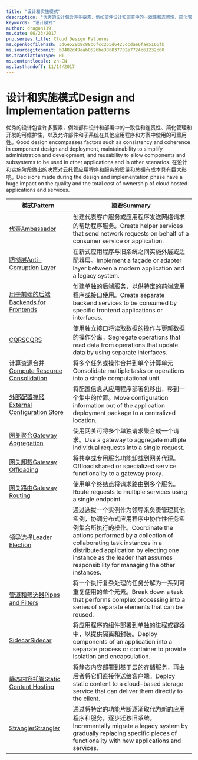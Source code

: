 ```yaml
---
title: "设计和实施模式"
description: "优秀的设计包含许多要素，例如部件设计和部署中的一致性和连贯性、简化管理和开发的可维护性，以及允许部件和子系统在其他应用程序和方案中使用的可重用性。 在设计和实施阶段做出的决策对云托管应用程序和服务的质量和总拥有成本具有巨大影响。"
keywords: "设计模式"
author: dragon119
ms.date: 06/23/2017
pnp.series.title: Cloud Design Patterns
ms.openlocfilehash: 3d6e528b8c88c6fcc265d6425dcdae6fae5166fb
ms.sourcegitcommit: b0482d49aab0526be386837702e7724c61232c60
ms.translationtype: HT
ms.contentlocale: zh-CN
ms.lasthandoff: 11/14/2017
---
```

# <a name="design-and-implementation-patterns"></a><span data-ttu-id="0b60a-105">设计和实施模式</span><span class="sxs-lookup"><span data-stu-id="0b60a-105">Design and Implementation patterns</span></span>

<span data-ttu-id="0b60a-106">优秀的设计包含许多要素，例如部件设计和部署中的一致性和连贯性、简化管理和开发的可维护性，以及允许部件和子系统在其他应用程序和方案中使用的可重用性。</span><span class="sxs-lookup"><span data-stu-id="0b60a-106">Good design encompasses factors such as consistency and coherence in component design and deployment, maintainability to simplify administration and development, and reusability to allow components and subsystems to be used in other applications and in other scenarios.</span></span> <span data-ttu-id="0b60a-107">在设计和实施阶段做出的决策对云托管应用程序和服务的质量和总拥有成本具有巨大影响。</span><span class="sxs-lookup"><span data-stu-id="0b60a-107">Decisions made during the design and implementation phase have a huge impact on the quality and the total cost of ownership of cloud hosted applications and services.</span></span>

| <span data-ttu-id="0b60a-108">模式</span><span class="sxs-lookup"><span data-stu-id="0b60a-108">Pattern</span></span> | <span data-ttu-id="0b60a-109">摘要</span><span class="sxs-lookup"><span data-stu-id="0b60a-109">Summary</span></span> |
| ------- | ------- |
| [<span data-ttu-id="0b60a-110">代表</span><span class="sxs-lookup"><span data-stu-id="0b60a-110">Ambassador</span></span>](../ambassador.md) | <span data-ttu-id="0b60a-111">创建代表客户服务或应用程序发送网络请求的帮助程序服务。</span><span class="sxs-lookup"><span data-stu-id="0b60a-111">Create helper services that send network requests on behalf of a consumer service or application.</span></span> |
| [<span data-ttu-id="0b60a-112">防损层</span><span class="sxs-lookup"><span data-stu-id="0b60a-112">Anti-Corruption Layer</span></span>](../anti-corruption-layer.md) | <span data-ttu-id="0b60a-113">在新式应用程序与旧系统之间实施外层或适配器层。</span><span class="sxs-lookup"><span data-stu-id="0b60a-113">Implement a façade or adapter layer between a modern application and a legacy system.</span></span> |
| [<span data-ttu-id="0b60a-114">用于前端的后端</span><span class="sxs-lookup"><span data-stu-id="0b60a-114">Backends for Frontends</span></span>](../backends-for-frontends.md) | <span data-ttu-id="0b60a-115">创建单独的后端服务，以供特定的前端应用程序或接口使用。</span><span class="sxs-lookup"><span data-stu-id="0b60a-115">Create separate backend services to be consumed by specific frontend applications or interfaces.</span></span> |
| [<span data-ttu-id="0b60a-116">CQRS</span><span class="sxs-lookup"><span data-stu-id="0b60a-116">CQRS</span></span>](../cqrs.md) | <span data-ttu-id="0b60a-117">使用独立接口将读取数据的操作与更新数据的操作分离。</span><span class="sxs-lookup"><span data-stu-id="0b60a-117">Segregate operations that read data from operations that update data by using separate interfaces.</span></span> |
| [<span data-ttu-id="0b60a-118">计算资源合并</span><span class="sxs-lookup"><span data-stu-id="0b60a-118">Compute Resource Consolidation</span></span>](../compute-resource-consolidation.md) | <span data-ttu-id="0b60a-119">将多个任务或操作合并到单个计算单元</span><span class="sxs-lookup"><span data-stu-id="0b60a-119">Consolidate multiple tasks or operations into a single computational unit</span></span> |
| [<span data-ttu-id="0b60a-120">外部配置存储</span><span class="sxs-lookup"><span data-stu-id="0b60a-120">External Configuration Store</span></span>](../external-configuration-store.md) | <span data-ttu-id="0b60a-121">将配置信息从应用程序部署包移出，移到一个集中的位置。</span><span class="sxs-lookup"><span data-stu-id="0b60a-121">Move configuration information out of the application deployment package to a centralized location.</span></span> |
| [<span data-ttu-id="0b60a-122">网关聚合</span><span class="sxs-lookup"><span data-stu-id="0b60a-122">Gateway Aggregation</span></span>](../gateway-aggregation.md) | <span data-ttu-id="0b60a-123">使用网关可将多个单独请求聚合成一个请求。</span><span class="sxs-lookup"><span data-stu-id="0b60a-123">Use a gateway to aggregate multiple individual requests into a single request.</span></span> |
| [<span data-ttu-id="0b60a-124">网关卸载</span><span class="sxs-lookup"><span data-stu-id="0b60a-124">Gateway Offloading</span></span>](../gateway-offloading.md) | <span data-ttu-id="0b60a-125">将共享或专用服务功能卸载到网关代理。</span><span class="sxs-lookup"><span data-stu-id="0b60a-125">Offload shared or specialized service functionality to a gateway proxy.</span></span> |
| [<span data-ttu-id="0b60a-126">网关路由</span><span class="sxs-lookup"><span data-stu-id="0b60a-126">Gateway Routing</span></span>](../gateway-routing.md) | <span data-ttu-id="0b60a-127">使用单个终结点将请求路由到多个服务。</span><span class="sxs-lookup"><span data-stu-id="0b60a-127">Route requests to multiple services using a single endpoint.</span></span> |
| [<span data-ttu-id="0b60a-128">领导选择</span><span class="sxs-lookup"><span data-stu-id="0b60a-128">Leader Election</span></span>](../leader-election.md) | <span data-ttu-id="0b60a-129">通过选拔一个实例作为领导来负责管理其他实例，协调分布式应用程序中协作性任务实例集合所执行的操作。</span><span class="sxs-lookup"><span data-stu-id="0b60a-129">Coordinate the actions performed by a collection of collaborating task instances in a distributed application by electing one instance as the leader that assumes responsibility for managing the other instances.</span></span> |
| [<span data-ttu-id="0b60a-130">管道和筛选器</span><span class="sxs-lookup"><span data-stu-id="0b60a-130">Pipes and Filters</span></span>](../pipes-and-filters.md) | <span data-ttu-id="0b60a-131">将一个执行复杂处理的任务分解为一系列可重复使用的单个元素。</span><span class="sxs-lookup"><span data-stu-id="0b60a-131">Break down a task that performs complex processing into a series of separate elements that can be reused.</span></span> |
| [<span data-ttu-id="0b60a-132">Sidecar</span><span class="sxs-lookup"><span data-stu-id="0b60a-132">Sidecar</span></span>](../sidecar.md) | <span data-ttu-id="0b60a-133">将应用程序的组件部署到单独的进程或容器中，以提供隔离和封装。</span><span class="sxs-lookup"><span data-stu-id="0b60a-133">Deploy components of an application into a separate process or container to provide isolation and encapsulation.</span></span> |
| [<span data-ttu-id="0b60a-134">静态内容托管</span><span class="sxs-lookup"><span data-stu-id="0b60a-134">Static Content Hosting</span></span>](../static-content-hosting.md) | <span data-ttu-id="0b60a-135">将静态内容部署到基于云的存储服务，再由后者将它们直接传送给客户端。</span><span class="sxs-lookup"><span data-stu-id="0b60a-135">Deploy static content to a cloud-based storage service that can deliver them directly to the client.</span></span> |
| [<span data-ttu-id="0b60a-136">Strangler</span><span class="sxs-lookup"><span data-stu-id="0b60a-136">Strangler</span></span>](../strangler.md) | <span data-ttu-id="0b60a-137">通过将特定的功能片断逐渐取代为新的应用程序和服务，逐步迁移旧系统。</span><span class="sxs-lookup"><span data-stu-id="0b60a-137">Incrementally migrate a legacy system by gradually replacing specific pieces of functionality with new applications and services.</span></span> |
